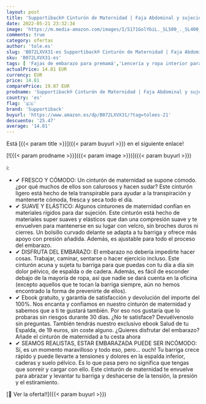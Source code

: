 ```yaml
---
layout: post
title: 'Supportiback® Cinturón de Maternidad | Faja Abdominal y sujeción de Espalda para el Embarazo  Post-Embarazo – Material Suave y Transpirable. Sujeción para aliviar el Dolor de Espalda  y Suelo pélvico'
date: 2022-05-21 23:32:34
image: 'https://m.media-amazon.com/images/I/5171GolYbiL._SL500_._SL400_.jpg'
comments: true
category: ofertas
author: 'tole.es'
slug: 'B072LXVX31-es Supportiback® Cinturón de Maternidad | Faja Abdominal y...'
sku: 'B072LXVX31-es'
tags: [ 'Fajas de embarazo para premamá','Lencería y ropa interior para premamá','Ropa','Ropa para mujer','Ropa para premamá','embarazo','supportiback','🇪🇸', ]
actualPrice: 14.81 EUR
currency: EUR
price: 14.81
comparePrice: 19.87 EUR
prodname: 'Supportiback® Cinturón de Maternidad | Faja Abdominal y sujeción de Espalda para el Embarazo  Post-Embarazo – Material Suave y Transpirable. Sujeción para aliviar el Dolor de Espalda  y Suelo pélvico'
country: 'es'
flag: '🇪🇸'
brand: 'Supportiback'
buyurl: 'https://www.amazon.es/dp/B072LXVX31/?tag=tolees-21'
descuento: '25.47'
average: '14.81'
---
```


Está [{{< param title >}}]({{< param buyurl >}}) en el siguiente enlace!

[![{{< param prodname >}}]({{< param image >}})]({{< param buyurl >}})

ℹ️:

- ✔ FRESCO Y CÓMODO: Un cinturón de maternidad se supone cómodo. ¿por qué muchos de ellos son calurosos y hacen sudar? Este cinturón ligero está hecho de tela transpirable para ayudar a la transpiración y mantenerte cómoda, fresca y seca todo el día.
- ✔ SUAVE Y ELÁSTICO: Algunos cinturones de maternidad confían en materiales rígidos para dar sujeción. Este cinturón está hecho de materiales super suaves y elásticos que dan una compresión suave y te envuelven para mantenerse en su lugar con velcro, sin broches duros ni cierres. Un bolsillo curvado delante se adapta a tu barriga y ofrece más apoyo con presión añadida. Además, es ajustable para todo el proceso del embarazo.
- ✔ DISFRUTA DEL EMBARAZO: El embarazo no debería impedirte hacer cosas. Trabajar, caminar, sentarse o hacer ejercicio incluso. Este cinturón acuna y sujeta tu barriga para que puedas con tu día a día sin dolor pélvico, de espalda o de cadera. Además, es fácil de esconder debajo de la mayoría de ropa, así que nadie se dará cuenta en la oficina (excepto aquellos que te tocan la barriga siempre, aún no hemos encontrado la forma de prevenirte de ellos).
- ✔ Ebook gratuito, y garantía de satisfacción y devolución del importe del 100%. Nos encanta y confiamos en nuestro cinturón de maternidad y sabemos que a ti te gustará también. Por eso nos gustaría que lo probaras sin riesgos durante 30 días. ¿No te satisface? Devuélvenoslo sin preguntas. También tendrás nuestro exclusivo ebook Salud de tu Espalda, de 19 euros, sin coste alguno. ¿Quieres disfrutar del embarazo? Añade el cinturón de maternidad a tu cesta ahora
- ✔ SEAMOS REALISTAS, ESTAR EMBARAZADA PUEDE SER INCÓMODO: Sí, es un momento maravilloso y todo eso, pero… ouch! Tu barriga crece rápido y puede llevarte a tensiones y dolores en la espalda inferior, caderas y suelo pélvico. Es lo que pasa pero no significa que tengas que sonreír y cargar con ello. Este cinturón de maternidad te envuelve para abrazar y levantar tu barriga y deshacerse de la tensión, la presión y el estiramiento.

[🛒 Ver la oferta!!]({{< param buyurl >}})

